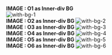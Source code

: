 <b> IMAGE : O1 as Inner-div BG </b>
<br>
![with-bg-1](https://github.com/user-attachments/assets/f9d5056a-6ccf-46c8-9bba-7d6ae665f98e)
<br>
<b> IMAGE : O2 as Inner-div BG </b>
![with-bg-2](https://github.com/user-attachments/assets/416b9fd2-660c-47bf-ae1f-bddb99787d04)
<br>
<b> IMAGE : O3 as Inner-div BG </b>
![with-bg-3](https://github.com/user-attachments/assets/67fdad9d-a71a-4032-9395-ef0f4deadbdd)
<br>
<b> IMAGE : O4 as Inner-div BG </b>
![with-bg-4](https://github.com/user-attachments/assets/43433234-0d64-418f-aa3f-829a44b341ea)
<br>
<b> IMAGE : O5 as Inner-div BG </b>
![with-bg-5](https://github.com/user-attachments/assets/d41de424-b58c-4a2c-a1c4-66d35bb72b04)
<br>
<b> IMAGE : O6 as Inner-div BG </b>
![with-bg-6](https://github.com/user-attachments/assets/d189be55-dd35-42f2-a04f-7e0eff984911)
